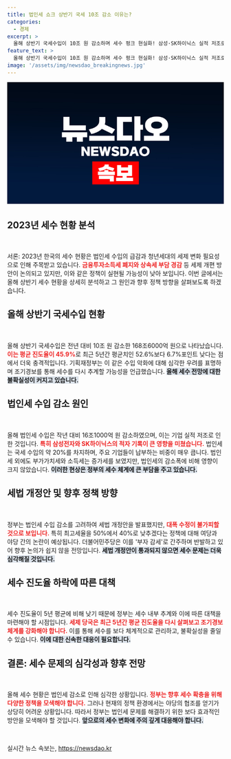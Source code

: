 ```yaml
---
title: 법인세 쇼크 상반기 국세 10조 감소 이유는?
categories:
  - 경제
excerpt: >
  올해 상반기 국세수입이 10조 원 감소하며 세수 펑크 현실화! 삼성·SK하이닉스 실적 저조로 법인세 수익 급감, 연간 목표치 달성 어려워. 세제 개편 논의에도 불확실성이 커지는 상황!
feature_text: >
  올해 상반기 국세수입이 10조 원 감소하며 세수 펑크 현실화! 삼성·SK하이닉스 실적 저조로 법인세 수익 급감, 연간 목표치 달성 어려워. 세제 개편 논의에도 불확실성이 커지는 상황!
image: '/assets/img/newsdao_breakingnews.jpg'
---
```


<p><img src="/assets/img/newsdao_breakingnews.jpg" alt="bookingtag 속보" /></p>

<h2 data-ke-size="size26">2023년 세수 현황 분석</h2>

<p data-ke-size="size16">&nbsp;</p>

<p>서론: 2023년 한국의 세수 현황은 법인세 수입의 급감과 청년세대의 세제 변화 필요성으로 인해 주목받고 있습니다. <b><span style="color: #ee2323;">금융투자소득세 폐지와 상속세 부담 경감</span></b> 등 세제 개편 방안이 논의되고 있지만, 이와 같은 정책이 실현될 가능성이 낮아 보입니다. 이번 글에서는 올해 상반기 세수 현황을 상세히 분석하고 그 원인과 향후 정책 방향을 살펴보도록 하겠습니다.</p>

<h2 data-ke-size="size26">올해 상반기 국세수입 현황</h2>

<p data-ke-size="size16">&nbsp;</p>

<p>올해 상반기 국세수입은 전년 대비 10조 원 감소한 168조6000억 원으로 나타났습니다. <b><span style="color: #ee2323;">이는 평균 진도율이 45.9%</span></b>로 최근 5년간 평균치인 52.6%보다 6.7%포인트 낮다는 점에서 더욱 충격적입니다. 기획재정부는 이 같은 수입 악화에 대해 심각한 우려를 표명하며 조기경보를 통해 세수를 다시 추계할 가능성을 언급했습니다. <b><span style="background-color: #21538527;">올해 세수 전망에 대한 불확실성이 커지고 있습니다.</span></b></p>

<h2 data-ke-size="size26">법인세 수입 감소 원인</h2>

<p data-ke-size="size16">&nbsp;</p>

<p>올해 법인세 수입은 작년 대비 16조1000억 원 감소하였으며, 이는 기업 실적 저조로 인한 것입니다. <b><span style="color: #ee2323;">특히 삼성전자와 SK하이닉스의 적자 기록이 큰 영향을 미쳤습니다.</span></b> 법인세는 국세 수입의 약 20%를 차지하며, 주요 기업들이 납부하는 비중이 매우 큽니다. 법인세 외에도 부가가치세와 소득세는 증가세를 보였지만, 법인세의 감소폭에 비해 영향이 크지 않았습니다. <b><span style="background-color: #21538527;">이러한 현상은 정부의 세수 체계에 큰 부담을 주고 있습니다.</span></b></p>

<h2 data-ke-size="size26">세법 개정안 및 향후 정책 방향</h2>

<p data-ke-size="size16">&nbsp;</p>

<p>정부는 법인세 수입 감소를 고려하여 세법 개정안을 발표했지만, <b><span style="color: #ee2323;">대폭 수정이 불가피할 것으로 보입니다.</span></b> 특히 최고세율을 50%에서 40%로 낮추겠다는 정책에 대해 여당과 야당 간의 논란이 예상됩니다. 더불어민주당은 이를 '부자 감세'로 간주하며 반발하고 있어 향후 논의가 쉽지 않을 전망입니다. <b><span style="background-color: #21538527;">세법 개정안이 통과되지 않으면 세수 문제는 더욱 심각해질 것입니다.</span></b></p>

<h2 data-ke-size="size26">세수 진도율 하락에 따른 대책</h2>

<p data-ke-size="size16">&nbsp;</p>

<p>세수 진도율이 5년 평균에 비해 낮기 때문에 정부는 세수 내부 추계와 이에 따른 대책을 마련해야 할 시점입니다. <b><span style="color: #ee2323;">세제 당국은 최근 5년간 평균 진도율을 다시 살펴보고 조기경보 체계를 강화해야 합니다.</span></b> 이를 통해 세수를 보다 체계적으로 관리하고, 불확실성을 줄일 수 있습니다. <b><span style="background-color: #21538527;">이에 대한 신속한 대응이 필요합니다.</span></b></p>

<h2 data-ke-size="size26">결론: 세수 문제의 심각성과 향후 전망</h2>

<p data-ke-size="size16">&nbsp;</p>

<p>올해 세수 현황은 법인세 감소로 인해 심각한 상황입니다. <b><span style="color: #ee2323;">정부는 향후 세수 확충을 위해 다양한 정책을 모색해야 합니다.</span></b> 그러나 현재의 정책 환경에서는 야당의 협조를 얻기가 상당히 어려운 상황입니다. 따라서 정부는 법인세 문제를 해결하기 위한 보다 효과적인 방안을 모색해야 할 것입니다. <b><span style="background-color: #21538527;">앞으로의 세수 변화에 주의 깊게 대응해야 합니다.</span></b></p>

<p data-ke-size="size16">&nbsp;</p>
실시간 뉴스 속보는, <a href="https://newsdao.kr" rel="dofollow">https://newsdao.kr</a>


